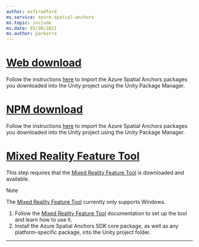 ```yaml
---
author: msftradford
ms.service: azure-spatial-anchors
ms.topic: include
ms.date: 03/30/2021
ms.author: parkerra
---
```



# [Web download](#tab/unity-package-web-ui)

Follow the instructions <a href="https://docs.unity3d.com/Manual/upm-ui-tarball.html" target="_blank">here</a> to import
the Azure Spatial Anchors packages you downloaded into the Unity project using the Unity Package Manager.

# [NPM download](#tab/unity-package-npm)

Follow the instructions <a href="https://docs.unity3d.com/Manual/upm-ui-tarball.html" target="_blank">here</a> to import
the Azure Spatial Anchors packages you downloaded into the Unity project using the Unity Package Manager.

# [Mixed Reality Feature Tool](#tab/unity-package-mixed-reality-feature-tool)

This step requires that the <a href="/windows/mixed-reality/develop/unity/welcome-to-mr-feature-tool" target="_blank">Mixed Reality Feature Tool</a> is downloaded and available.

> [!NOTE]
> The <a href="/windows/mixed-reality/develop/unity/welcome-to-mr-feature-tool" target="_blank">Mixed Reality Feature Tool</a> currently only supports Windows.

1. Follow the <a href="/windows/mixed-reality/develop/unity/welcome-to-mr-feature-tool" target="_blank">Mixed Reality Feature Tool</a> documentation to set up the tool and learn how to use it.
2. Install the Azure Spatial Anchors SDK core package, as well as any platform-specific package, into the Unity project folder.

---